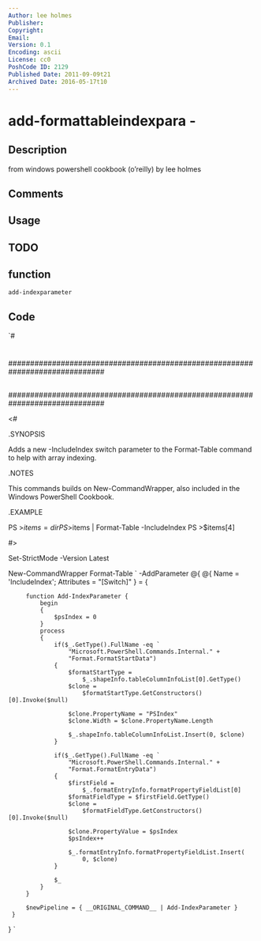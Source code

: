 ```yaml
---
Author: lee holmes
Publisher: 
Copyright: 
Email: 
Version: 0.1
Encoding: ascii
License: cc0
PoshCode ID: 2129
Published Date: 2011-09-09t21
Archived Date: 2016-05-17t10
---
```


# add-formattableindexpara - 

## Description

from windows powershell cookbook (o’reilly) by lee holmes

## Comments



## Usage



## TODO



## function

`add-indexparameter`

## Code

`#
 #
 ##############################################################################
 ##
 ##
 ##
 ##############################################################################
 
 <#
 
 .SYNOPSIS
 
 Adds a new -IncludeIndex switch parameter to the Format-Table command
 to help with array indexing.
 
 .NOTES
 
 This commands builds on New-CommandWrapper, also included in the Windows
 PowerShell Cookbook.
 
 .EXAMPLE
 
 PS >$items = dir
 PS >$items | Format-Table -IncludeIndex
 PS >$items[4]
 
 #>
 
 Set-StrictMode -Version Latest
 
 New-CommandWrapper Format-Table `
     -AddParameter @{
         @{
             Name = 'IncludeIndex';
             Attributes = "[Switch]"
         } = {
 
         function Add-IndexParameter {
             begin
             {
                 $psIndex = 0
             }
             process
             {
                 if($_.GetType().FullName -eq `
                     "Microsoft.PowerShell.Commands.Internal." +
                     "Format.FormatStartData")
                 {
                     $formatStartType =
                         $_.shapeInfo.tableColumnInfoList[0].GetType()
                     $clone =
                         $formatStartType.GetConstructors()[0].Invoke($null)
 
                     $clone.PropertyName = "PSIndex"
                     $clone.Width = $clone.PropertyName.Length
 
                     $_.shapeInfo.tableColumnInfoList.Insert(0, $clone)
                 }
 
                 if($_.GetType().FullName -eq `
                     "Microsoft.PowerShell.Commands.Internal." +
                     "Format.FormatEntryData")
                 {
                     $firstField =
                         $_.formatEntryInfo.formatPropertyFieldList[0]
                     $formatFieldType = $firstField.GetType()
                     $clone =
                         $formatFieldType.GetConstructors()[0].Invoke($null)
 
                     $clone.PropertyValue = $psIndex
                     $psIndex++
 
                     $_.formatEntryInfo.formatPropertyFieldList.Insert(
                         0, $clone)
                 }
 
                 $_
             }
         }
 
         $newPipeline = { __ORIGINAL_COMMAND__ | Add-IndexParameter }
     }
 }
`

